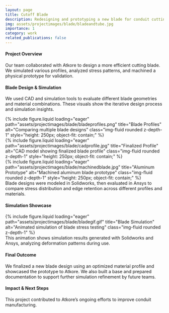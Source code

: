 ```yaml
---
layout: page
title: Cutoff Blade
description: Redesigning and prototyping a new blade for conduit cutting in collaboration with Atkore.
img: assets/projectimages/blade/bladeandtube.jpg
importance: 1
category: work
related_publications: false
---
```

<!-- 🧭 Project Overview -->
<h4 class="mt-5">Project Overview</h4>
<div class="text-center my-4">
  Our team collaborated with Atkore to design a more efficient cutting blade. We simulated various profiles, analyzed stress patterns, and machined a physical prototype for validation.
</div>

<!-- 🧠 Blade Design & Simulation -->
<h4 class="mt-5">Blade Design & Simulation</h4>
<p>
  We used CAD and simulation tools to evaluate different blade geometries and material combinations. These visuals show the iterative design process and simulation insights.
</p>
<div class="row">
  <div class="col-sm mt-3 mt-md-0">
    {% include figure.liquid loading="eager" path="assets/projectimages/blade/bladeprofiles.png" title="Blade Profiles" alt="Comparing multiple blade designs" class="img-fluid rounded z-depth-1" style="height: 250px; object-fit: contain;" %}
  </div>
  <div class="col-sm mt-3 mt-md-0">
    {% include figure.liquid loading="eager" path="assets/projectimages/blade/cadprofile.jpg" title="Finalized Profile" alt="CAD model showing finalized blade profile" class="img-fluid rounded z-depth-1" style="height: 250px; object-fit: contain;" %}
  </div>
  <div class="col-sm mt-3 mt-md-0">
    {% include figure.liquid loading="eager" path="assets/projectimages/blade/machinedblade.jpg" title="Aluminum Prototype" alt="Machined aluminum blade prototype" class="img-fluid rounded z-depth-1" style="height: 250px; object-fit: contain;" %}
  </div>
</div>
<div class="caption">
  Blade designs were modeled in Solidworks, then evaluated in Ansys to compare stress distribution and edge retention across different profiles and materials.
</div>

<!-- 🖼️ Simulation Showcase -->
<h4 class="mt-5">Simulation Showcase</h4>
<div class="row justify-content-center">
  <div class="col-sm-auto mt-3 mt-md-0">
    {% include figure.liquid loading="eager" path="assets/projectimages/blade/bladegif.gif" title="Blade Simulation" alt="Animated simulation of blade stress testing" class="img-fluid rounded z-depth-1" %}
  </div>
</div>
<div class="caption">
  This animation shows simulation results generated with Solidworks and Ansys, analyzing deformation patterns during use.
</div>

<!-- 🔧 Final Outcome -->
<h4 class="mt-5">Final Outcome</h4>
<div class="text-center my-4">
  We finalized a new blade design using an optimized material profile and showcased the prototype to Atkore. We also built a base and prepared documentation to support further simulation refinement by future teams.
</div>

<!-- 🚀 Summary -->
<h4 class="mt-5">Impact & Next Steps</h4>
<p class="text-center">
  This project contributed to Atkore’s ongoing efforts to improve conduit manufacturing. 
</p>

